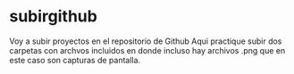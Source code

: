 # subirgithub
Voy a subir proyectos en el repositorio de Github
Aqui practique subir dos carpetas con archvos incluidos en donde incluso hay archivos .png que en este caso son capturas de pantalla.
